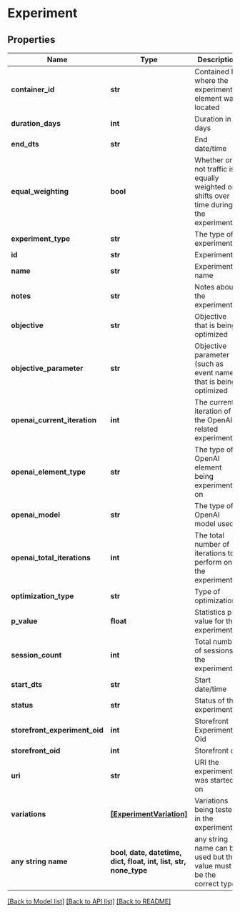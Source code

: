 # Experiment


## Properties
Name | Type | Description | Notes
------------ | ------------- | ------------- | -------------
**container_id** | **str** | Contained ID where the experiment element was located | [optional] 
**duration_days** | **int** | Duration in days | [optional] 
**end_dts** | **str** | End date/time | [optional] 
**equal_weighting** | **bool** | Whether or not traffic is equally weighted or shifts over time during the experiment | [optional] 
**experiment_type** | **str** | The type of experiment | [optional] 
**id** | **str** | Experiment id | [optional] 
**name** | **str** | Experiment name | [optional] 
**notes** | **str** | Notes about the experiment | [optional] 
**objective** | **str** | Objective that is being optimized | [optional] 
**objective_parameter** | **str** | Objective parameter (such as event name) that is being optimized | [optional] 
**openai_current_iteration** | **int** | The current iteration of the OpenAI related experiment | [optional] 
**openai_element_type** | **str** | The type of OpenAI element being experimented on | [optional] 
**openai_model** | **str** | The type of OpenAI model used | [optional] 
**openai_total_iterations** | **int** | The total number of iterations to perform on the experiment | [optional] 
**optimization_type** | **str** | Type of optimization | [optional] 
**p_value** | **float** | Statistics p-value for the experiment | [optional] 
**session_count** | **int** | Total number of sessions in the experiment | [optional] 
**start_dts** | **str** | Start date/time | [optional] 
**status** | **str** | Status of the experiment | [optional] 
**storefront_experiment_oid** | **int** | Storefront Experiment Oid | [optional] 
**storefront_oid** | **int** | Storefront oid | [optional] 
**uri** | **str** | URI the experiment was started on | [optional] 
**variations** | [**[ExperimentVariation]**](ExperimentVariation.md) | Variations being tested in the experiment | [optional] 
**any string name** | **bool, date, datetime, dict, float, int, list, str, none_type** | any string name can be used but the value must be the correct type | [optional]

[[Back to Model list]](../README.md#documentation-for-models) [[Back to API list]](../README.md#documentation-for-api-endpoints) [[Back to README]](../README.md)


